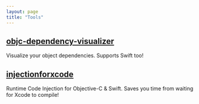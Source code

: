 ```yaml
---
layout: page
title: "Tools"
---
```


## [objc-dependency-visualizer](https://github.com/PaulTaykalo/objc-dependency-visualizer)

Visualize your object dependencies. Supports Swift too!

## [injectionforxcode](https://github.com/johnno1962/injectionforxcode/)

Runtime Code Injection for Objective-C & Swift. Saves you time from waiting for Xcode to compile!

